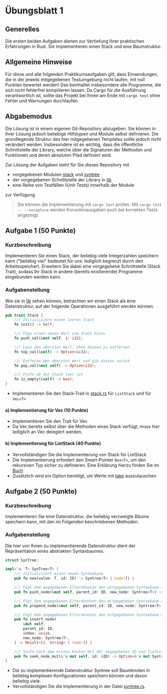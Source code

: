 # Übungsblatt 1
## Generelles
Die ersten beiden Aufgaben dienen zur Vertiefung Ihrer praktischen Erfahrungen in Rust. Sie implementieren einen Stack und eine Baumstruktur.

## Allgemeine Hinweise
Für diese und alle folgenden Praktikumsaufgaben gilt, dass Einsendungen, die in der jeweils mitgegebenen Testumgebung nicht laufen, mit null Punkten bewertet werden! Das beinhaltet insbesondere alle Programme, die sich nicht fehlerfrei kompilieren lassen. Da Cargo für die Ausführung verantwortlich ist, sollte das Projekt bei Ihnen am Ende mit `cargo test` ohne Fehler und Warnungen durchlaufen. 


## Abgabemodus
Die Lösung ist in einem eigenen Git-Repository abzugeben. 
Sie können in ihrer Lösung jedoch beliebige Hilfstypen und Module selbst definieren. 
Die grundlegende Struktur des hier mitgegebenen Templates sollte jedoch nicht verändert werden. 
Insbesondere ist es wichtig, dass die öffentliche Schnittstelle der Library, welche über die Signaturen der Methoden und Funktionen und deren absoluten Pfad definiert wird. 

Zur Lösung der Aufgaben steht für Sie dieses Repository mit
- vorgegebenen Modulen [stack](src/stack.rs) und [syntree](src/syntree.rs)
- der vorgegebenen Schnittstelle der Library in [lib](src/lib.rs)
- eine Reihe von Testfällen (Unit-Tests) innerhalb der Module

zur Verfügung.
> Sie können die Implementierung mit `cargo test` prüfen. Mit `cargo test -- --nocapture` werden Konsolenausgaben auch bei korrekten Tests angezeigt.

## Aufgabe 1 (50 Punkte)
### Kurzbeschreibung
Implementieren Sie einen Stack, der beliebig viele Integerzahlen speichern kann ("beliebig viel" bedeutet für uns: lediglich begrenzt durch den Arbeitsspeicher). Erweitern Sie dabei eine vorgegebene Schnittstelle (Stack Trait), sodass Ihr Stack in andere (bereits existierende) Programme eingebunden werden kann.

### Aufgabenstellung
Wie sie in [lib](src/lib.rs) sehen können, betrachten wir einen Stack als eine Datenstruktur, auf der folgende Operationen ausgeführt werden können:

```rust
pub trait Stack {
    /// Initialisiere einen leeren Stack
    fn init() -> Self;

    /// Füge einen neuen Wert zum Stack hinzu
    fn push_val(&mut self, i: i32);

    /// Lese den obersten Wert, ohne diesen zu entfernen
    fn top_val(&self) -> Option<&i32>;

    /// Entferne den obersten Wert und gib diesen zurück
    fn pop_val(&mut self) -> Option<i32>;

    /// Prüfe ob der Stack leer ist
    fn is_empty(&self) -> bool;
}
```
- Implementieren Sie den Stack-Trait in [stack.rs](src/stack.rs) für `ListStack` und für `Vec<T>`

#### a) Implementierung für Vec<T> (10 Punkte)
- Implementieren Sie den Trait für Vec<T>
- Da Vec<T> bereits selbst über die Methoden eines Stack verfügt, muss hier lediglich an Vec delegiert werden.

#### b) Implementierung für ListStack (40 Punkte)
- Vervollständigen Sie die Implementierung von Stack für ListStack
- Die Implementierung erfordert den Smart-Pointer `Box<T>`, um den rekursiven Typ sicher zu definieren. Eine Erklärung hierzu finden Sie im [Buch](https://doc.rust-lang.org/book/ch15-01-box.html)
- Zusätzlich wird ein Option<T> benötigt, um Werte mit [take](https://doc.rust-lang.org/std/option/enum.Option.html#method.take) auszutauschen


## Aufgabe 2 (50 Punkte)
### Kurzbeschreibung
Implementieren Sie eine Datenstruktur, die beliebig verzweigte Bäume speichern kann, mit den im Folgenden beschriebenen Methoden.

### Aufgabenstellung
Die hier von Ihnen zu implementierende Datenstruktur dient der Repräsentation eines abstrakten Syntaxbaumes.

```rust
struct SynTree;

impl<'a, T> SynTree<T> {
    /// Initialisiert einen neuen Syntaxbaum
    pub fn new(value: T, id: ID) -> Syntree<T> { todo!() }

    /// Fügt dem angegebenen Elternknoten den mitgegebenen Syntaxbaum als letztes Kind hinzu
    pub fn push_node(&mut self, parent_id: ID, new_node: Syntree<T>) -> Result<(), String> { todo!() }

    /// Fügt dem angegebenen Elternknoten den mitgegebenen Syntaxbaum als erstes Kind hinzu
    pub fn prepend_node(&mut self, parent_id: ID, new_node: Syntree<T>) -> Result<(), String> { todo!() }

    /// Fügt dem angegebenen Elternknoten den mitgegebenen Syntaxbaum als Kind an der indizierten Stelle hinzu
    pub fn insert_node(
        &mut self,
        parent_id: ID,
        index: usize,
        new_node: Syntree<T>,
    ) -> Result<(), String> { todo!() }

    /// Suche nach dem ersten Knoten mit der angegebenen ID und liefere eine mutable Referenz zurück
    pub fn seek_node_mut(&'a mut self, id: &ID) -> Option<&'a mut Syntree<T>> { todo!() }
}
```
- Die zu implementierende Datenstruktur Syntree soll Baumknoten in beliebig komplexen Konfigurationen speichern können und davon beliebig viele.
- Vervollständigen Sie die Implementierung in der Datei [syntree.rs](src/syntree.rs).